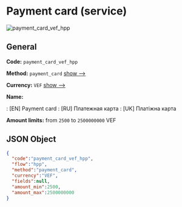 
# Payment card (service) 
![payment_card_vef_hpp](https://static.openfintech.io/payment_methods/payment_card_vef_hpp/logo.svg?w=400&c=v0.59.26#w200)  

## General 
 
**Code:** `payment_card_vef_hpp` 
 
**Method:** `payment_card` 
 [show -->](/payment-methods/payment_card/) 
 
**Currency:** `VEF` [show -->](/currencies/VEF/) 
 
**Name:** 
 
:	[EN] Payment card 
:	[RU] Платежная карта 
:	[UK] Платіжна карта 
 
**Amount limits:** from `2500` to `2500000000` VEF 

## JSON Object 

```json
{
  "code":"payment_card_vef_hpp",
  "flow":"hpp",
  "method":"payment_card",
  "currency":"VEF",
  "fields":null,
  "amount_min":2500,
  "amount_max":2500000000
}
```  
